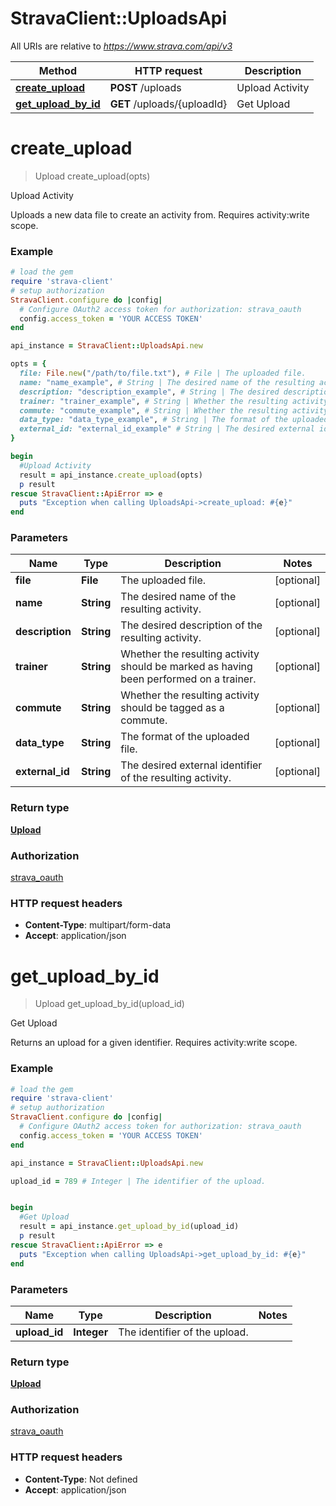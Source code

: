 # StravaClient::UploadsApi

All URIs are relative to *https://www.strava.com/api/v3*

Method | HTTP request | Description
------------- | ------------- | -------------
[**create_upload**](UploadsApi.md#create_upload) | **POST** /uploads | Upload Activity
[**get_upload_by_id**](UploadsApi.md#get_upload_by_id) | **GET** /uploads/{uploadId} | Get Upload


# **create_upload**
> Upload create_upload(opts)

Upload Activity

Uploads a new data file to create an activity from. Requires activity:write scope.

### Example
```ruby
# load the gem
require 'strava-client'
# setup authorization
StravaClient.configure do |config|
  # Configure OAuth2 access token for authorization: strava_oauth
  config.access_token = 'YOUR ACCESS TOKEN'
end

api_instance = StravaClient::UploadsApi.new

opts = { 
  file: File.new("/path/to/file.txt"), # File | The uploaded file.
  name: "name_example", # String | The desired name of the resulting activity.
  description: "description_example", # String | The desired description of the resulting activity.
  trainer: "trainer_example", # String | Whether the resulting activity should be marked as having been performed on a trainer.
  commute: "commute_example", # String | Whether the resulting activity should be tagged as a commute.
  data_type: "data_type_example", # String | The format of the uploaded file.
  external_id: "external_id_example" # String | The desired external identifier of the resulting activity.
}

begin
  #Upload Activity
  result = api_instance.create_upload(opts)
  p result
rescue StravaClient::ApiError => e
  puts "Exception when calling UploadsApi->create_upload: #{e}"
end
```

### Parameters

Name | Type | Description  | Notes
------------- | ------------- | ------------- | -------------
 **file** | **File**| The uploaded file. | [optional] 
 **name** | **String**| The desired name of the resulting activity. | [optional] 
 **description** | **String**| The desired description of the resulting activity. | [optional] 
 **trainer** | **String**| Whether the resulting activity should be marked as having been performed on a trainer. | [optional] 
 **commute** | **String**| Whether the resulting activity should be tagged as a commute. | [optional] 
 **data_type** | **String**| The format of the uploaded file. | [optional] 
 **external_id** | **String**| The desired external identifier of the resulting activity. | [optional] 

### Return type

[**Upload**](Upload.md)

### Authorization

[strava_oauth](../README.md#strava_oauth)

### HTTP request headers

 - **Content-Type**: multipart/form-data
 - **Accept**: application/json



# **get_upload_by_id**
> Upload get_upload_by_id(upload_id)

Get Upload

Returns an upload for a given identifier. Requires activity:write scope.

### Example
```ruby
# load the gem
require 'strava-client'
# setup authorization
StravaClient.configure do |config|
  # Configure OAuth2 access token for authorization: strava_oauth
  config.access_token = 'YOUR ACCESS TOKEN'
end

api_instance = StravaClient::UploadsApi.new

upload_id = 789 # Integer | The identifier of the upload.


begin
  #Get Upload
  result = api_instance.get_upload_by_id(upload_id)
  p result
rescue StravaClient::ApiError => e
  puts "Exception when calling UploadsApi->get_upload_by_id: #{e}"
end
```

### Parameters

Name | Type | Description  | Notes
------------- | ------------- | ------------- | -------------
 **upload_id** | **Integer**| The identifier of the upload. | 

### Return type

[**Upload**](Upload.md)

### Authorization

[strava_oauth](../README.md#strava_oauth)

### HTTP request headers

 - **Content-Type**: Not defined
 - **Accept**: application/json



